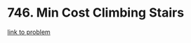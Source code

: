 # 746. Min Cost Climbing Stairs

[link to problem](https://leetcode.com/problems/min-cost-climbing-stairs/?envType=daily-question&envId=2023-10-13)
